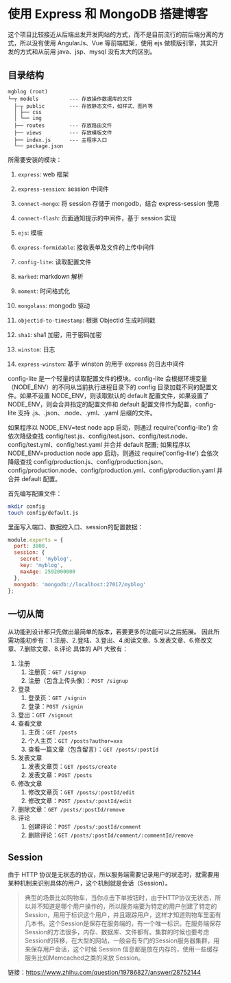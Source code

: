 # 使用 Express 和 MongoDB 搭建博客
这个项目比较接近从后端出发开发网站的方式，而不是目前流行的前后端分离的方式，所以没有使用 AngularJs、Vue 等前端框架，使用 ejs 做模版引擎，其实开发的方式和从前用 java、jsp、mysql 没有太大的区别。

## 目录结构
```shell
mgblog (root)
└─┬ models          --- 存放操作数据库的文件
  ├─┬ public        --- 存放静态文件，如样式、图片等
  │ ├── css
  │ └── img
  ├── routes        --- 存放路由文件
  ├── views         --- 存放模版文件
  ├── index.js      --- 主程序入口
  └── package.json 
```
所需要安装的模块：

1. `express`: web 框架

2. `express-session`: session 中间件

3. `connect-mongo`: 将 session 存储于 mongodb，结合 express-session 使用

4. `connect-flash`: 页面通知提示的中间件，基于 session 实现

5. `ejs`: 模板

6. `express-formidable`: 接收表单及文件的上传中间件

7. `config-lite`: 读取配置文件

8. `marked`: markdown 解析

9. `moment`: 时间格式化

10. `mongolass`: mongodb 驱动

11. `objectid-to-timestamp`: 根据 ObjectId 生成时间戳

12. `sha1`: sha1 加密，用于密码加密

13. `winston`: 日志

14. `express-winston`: 基于 winston 的用于 express 的日志中间件

config-lite 是一个轻量的读取配置文件的模块。config-lite 会根据环境变量（NODE_ENV）的不同从当前执行进程目录下的 config 目录加载不同的配置文件。如果不设置 NODE_ENV，则读取默认的 default 配置文件，如果设置了 NODE_ENV，则会合并指定的配置文件和 default 配置文件作为配置，config-lite 支持 .js、.json、.node、.yml、.yaml 后缀的文件。

如果程序以 NODE_ENV=test node app 启动，则通过 require('config-lite') 会依次降级查找 config/test.js、config/test.json、config/test.node、config/test.yml、config/test.yaml 并合并 default 配置; 如果程序以 NODE_ENV=production node app 启动，则通过 require('config-lite') 会依次降级查找 config/production.js、config/production.json、config/production.node、config/production.yml、config/production.yaml 并合并 default 配置。

首先编写配置文件：
```bash
mkdir config
touch config/default.js
```
里面写入端口、数据控入口、session的配置数据：
```js
module.exports = {
  port: 3000,
  session: {
    secret: 'myblog',
    key: 'myblog',
    maxAge: 2592000000
  },
  mongodb: 'mongodb://localhost:27017/myblog'
};
```

## 一切从简
从功能到设计都只先做出最简单的版本，若要更多的功能可以之后拓展。
因此所需功能初步有：1.注册、2.登陆、3.登出、4.阅读文章、5.发表文章、6.修改文章、7.删除文章、8.评论
具体的 API 大致有：

1. 注册
    1. 注册页：`GET /signup`
    2. 注册（包含上传头像）：`POST /signup`
2. 登录
    1. 登录页：`GET /signin`
    2. 登录：`POST /signin`
3. 登出：`GET /signout`
4. 查看文章
    1. 主页：`GET /posts`
    2. 个人主页：`GET /posts?author=xxx`
    3. 查看一篇文章（包含留言）：`GET /posts/:postId`
5. 发表文章
    1. 发表文章页：`GET /posts/create`
    2. 发表文章：`POST /posts`
6. 修改文章
    1. 修改文章页：`GET /posts/:postId/edit`
    2. 修改文章：`POST /posts/:postId/edit`
7. 删除文章：`GET /posts/:postId/remove`
8. 评论
    1. 创建评论：`POST /posts/:postId/comment`
    2. 删除评论：`GET /posts/:postId/comment/:commentId/remove`

## Session
由于 HTTP 协议是无状态的协议，所以服务端需要记录用户的状态时，就需要用某种机制来识别具体的用户，这个机制就是会话（Session）。
> 典型的场景比如购物车，当你点击下单按钮时，由于HTTP协议无状态，所以并不知道是哪个用户操作的，所以服务端要为特定的用户创建了特定的Session，用用于标识这个用户，并且跟踪用户，这样才知道购物车里面有几本书。这个Session是保存在服务端的，有一个唯一标识。在服务端保存Session的方法很多，内存、数据库、文件都有。集群的时候也要考虑Session的转移，在大型的网站，一般会有专门的Session服务器集群，用来保存用户会话，这个时候 Session 信息都是放在内存的，使用一些缓存服务比如Memcached之类的来放 Session。

链接：https://www.zhihu.com/question/19786827/answer/28752144





